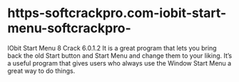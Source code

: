 # https-softcrackpro.com-iobit-start-menu-softcrackpro-
IObit Start Menu 8 Crack 6.0.1.2  It is a great program that lets you bring back the old Start button and Start Menu and change them to your liking. It’s a useful program that gives users who always use the Window Start Menu a great way to do things.
